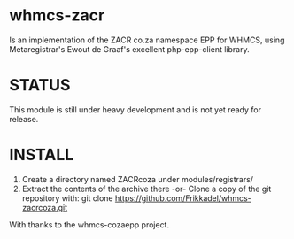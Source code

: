 whmcs-zacr
==========

Is an implementation of the ZACR co.za namespace EPP for WHMCS, using Metaregistrar's Ewout de Graaf's excellent php-epp-client 
library.

STATUS
======
This module is still under heavy development and is not yet ready for release.

INSTALL
=======
1. Create a directory named ZACRcoza under modules/registrars/
2. Extract the contents of the archive there
    -or-
   Clone a copy of the git repository with:
    git clone https://github.com/Frikkadel/whmcs-zacrcoza.git

With thanks to the whmcs-cozaepp project.